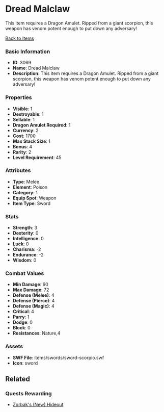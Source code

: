 # Dread Malclaw

This item requires a Dragon Amulet. Ripped from a giant scorpion, this weapon has venom potent enough to put down any adversary!

[Back to Items](../items.md)

### Basic Information

- **ID**: 3069
- **Name**: Dread Malclaw
- **Description**: This item requires a Dragon Amulet. Ripped from a giant scorpion, this weapon has venom potent enough to put down any adversary!

### Properties

- **Visible**: 1
- **Destroyable**: 1
- **Sellable**: 1
- **Dragon Amulet Required**: 1
- **Currency**: 2
- **Cost**: 1700
- **Max Stack Size**: 1
- **Bonus**: 4
- **Rarity**: 2
- **Level Requirement**: 45

### Attributes

- **Type**: Melee
- **Element**: Poison
- **Category**: 1
- **Equip Spot**: Weapon
- **Item Type**: Sword

### Stats

- **Strength**: 3
- **Dexterity**: 0
- **Intelligence**: 0
- **Luck**: 0
- **Charisma**: -2
- **Endurance**: -2
- **Wisdom**: 0

### Combat Values

- **Min Damage**: 60
- **Max Damage**: 72
- **Defense (Melee)**: 4
- **Defense (Pierce)**: 4
- **Defense (Magic)**: 4
- **Critical**: 4
- **Parry**: 1
- **Dodge**: 0
- **Block**: 0
- **Resistances**: Nature,4

### Assets

- **SWF File**: items/swords/sword-scorpio.swf
- **Icon**: sword

## Related

### Quests Rewarding

- [Zorbak's (New) Hideout](../quests/508-zorbak-s-new-hideout.md)

